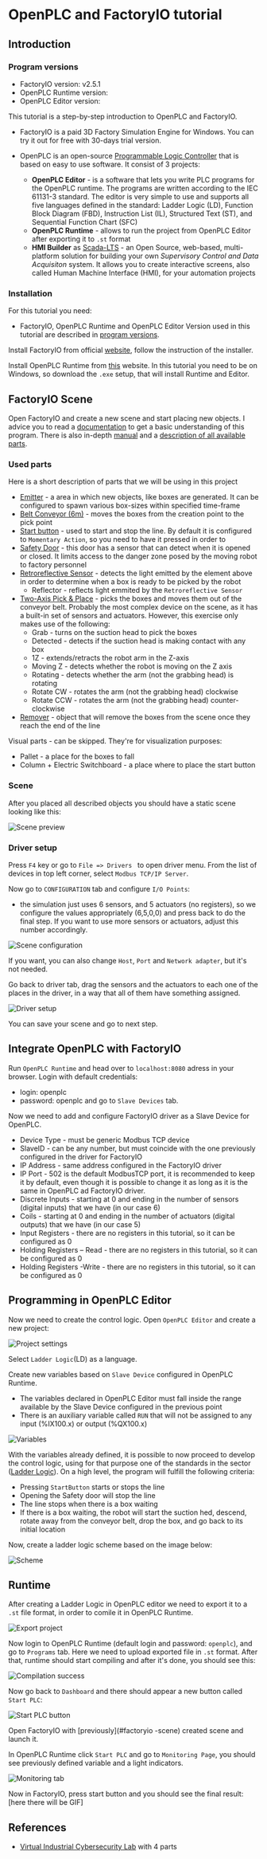 # OpenPLC and  FactoryIO tutorial
## Introduction
### Program versions
- FactoryIO version: v2.5.1
- OpenPLC Runtime version: 
- OpenPLC Editor version: 

This tutorial is a step-by-step introduction to OpenPLC and FactoryIO. 

- FactoryIO is a paid 3D Factory Simulation Engine for Windows. You can try it out for free with 30-days trial version.

- OpenPLC is an open-source [Programmable Logic Controller](https://en.wikipedia.org/wiki/Programmable_logic_controller) that is based on easy to use software. It consist of 3 projects:
     * <b>OpenPLC Editor</b> - is a software that lets you write PLC programs for the OpenPLC runtime. The programs are written according to the IEC 61131-3 standard. The editor is very simple to use and supports all five languages defined in the standard: Ladder Logic (LD), Function Block Diagram (FBD), Instruction List (IL), Structured Text (ST), and Sequential Function Chart (SFC)
     * <b>OpenPLC Runtime</b> - allows to run the project from OpenPLC Editor after exporting it to ``.st`` format
     * <b>HMI Builder</b>  as [Scada-LTS](https://github.com/SCADA-LTS/Scada-LTS) - an Open Source, web-based, multi-platform solution for building your own <i>Supervisory Control and Data Acquisiton</i> system. It allows you to create interactive screens, also called Human Machine Interface (HMI), for your automation projects


### Installation
For this tutorial you need:
- FactoryIO, OpenPLC Runtime and OpenPLC Editor
Version used in this tutorial are described in [program versions](#program-versions). 

Install FactoryIO from official [website](https://factoryio.com/), follow the instruction of the installer. 

Install OpenPLC Runtime from [this](https://www.openplcproject.com/runtime/windows/) website.
In this tutorial you need to be on Windows, so download the ``.exe`` setup, that will install Runtime and Editor.

## FactoryIO Scene
Open FactoryIO and create a new scene and start placing new objects.
I advice you to read a [documentation](https://docs.factoryio.com/getting-started/) to get a basic understanding of this program. There is also in-depth [manual](https://docs.factoryio.com/manual/) and a [description of all available parts](https://docs.factoryio.com/manual/parts/).

### Used parts
Here is a short description of parts that we will be using in this project
- [Emitter](https://docs.factoryio.com/manual/parts/emitter/) - a area in which new objects, like boxes are generated. It can be configured to spawn various box-sizes within specified time-frame
- [Belt Conveyor (6m)](https://docs.factoryio.com/manual/parts/light-load/#belt-conveyors) - moves the boxes from the creation point to the pick point
- [Start button](https://docs.factoryio.com/manual/parts/operators/#push-buttons) - used to start and stop the line. By default it is configured to ``Momentary Action``, so you need to have it pressed in order to 
- [Safety Door](https://docs.factoryio.com/manual/parts/walkways/#safety-door) - this door has a sensor that can detect when it is opened or closed. It limits access to the danger zone posed by the moving robot to factory personnel
- [Retroreflective Sensor](https://docs.factoryio.com/manual/parts/sensors/#retroreflective-sensor-and-reflector) - detects the light emitted by the element above in order to determine when a box is ready to be picked by the robot
     * Reflector - reflects light emmited by the ``Retroreflective Sensor``
- [Two-Axis Pick & Place](https://docs.factoryio.com/manual/parts/stations/#two-axis-pick-place) - picks the boxes and moves them out of the conveyor belt. Probably the most complex device on the scene, as it has a built-in set of sensors and actuators. However, this exercise only makes use of the following:
	 * Grab -  turns on the suction head to pick the boxes
     * Detected - detects if the suction head is making contact with any box
     * 1Z - extends/retracts the robot arm in the Z-axis
     * Moving Z - detects whether the robot is moving on the Z axis
     * Rotating - detects whether the arm (not the grabbing head) is rotating
     * Rotate CW - rotates the arm (not the grabbing head) clockwise
     * Rotate CCW - rotates the arm (not the grabbing head) counter-clockwise
- [Remover](https://docs.factoryio.com/manual/parts/remover/) -  object that will remove the boxes from the scene once they reach the end of the line

Visual parts - can be skipped. They're for visualization purposes:
- Pallet - a place for the boxes to fall
- Column + Electric Switchboard - a place where to place the start button

### Scene
After you placed all described objects you should have a static scene looking like this:

![Scene preview](img/factoryio-scene-preview.jpg)

### Driver setup
Press ``F4`` key or go to ``File => Drivers `` to open driver menu. 
From the list of devices in top left corner, select ``Modbus TCP/IP Server``.

Now go to ``CONFIGURATION`` tab and configure ``I/O Points``:
- the simulation just uses 6 sensors, and 5 actuators (no registers), so we configure the values appropriately (6,5,0,0) and press back to do the final step. If you want to use more sensors or actuators, adjust this number accordingly.

![Scene configuration](img/factoryio-configuration.jpg)

If you want, you can also change ``Host``, ``Port`` and ``Network adapter``, but it's not needed.

Go back to driver tab, drag the sensors and the actuators to each one of the places in the driver, in a way that all of them have something assigned. 

![Driver setup](img/factoryio-driver.jpg)

You can save your scene and go to next step.

## Integrate OpenPLC with FactoryIO
Run ``OpenPLC Runtime`` and head over to ``localhost:8080`` adress in your browser.
Login with default credentials:
- login: openplc
- password: openplc
and go to ``Slave Devices`` tab.

Now we need to add and configure FactoryIO driver as a Slave Device for OpenPLC.
-   Device Type - must be generic Modbus TCP device
-   SlaveID - can be any number, but must coincide with the one previously configured in the driver for FactoryIO
-   IP Address - same address configured in the FactoryIO driver
-   IP Port - 502 is the default ModbusTCP port, it is recommended to keep it by default, even though it is possible to change it as long as it is the same in OpenPLC ad FactoryIO driver.
-   Discrete Inputs - starting at 0 and ending in the number of sensors (digital inputs) that we have (in our case 6)
-   Coils - starting at 0 and ending in the number of actuators (digital outputs) that we have (in our case 5)
-   Input Registers - there are no registers in this tutorial, so it can be configured as 0
-   Holding Registers – Read - there are no registers in this tutorial, so it can be configured as 0
-   Holding Registers -Write - there are no registers in this tutorial, so it can be configured as 0

## Programming in OpenPLC Editor
Now we need to create the control logic.
Open ``OpenPLC Editor`` and create a new project:

![Project settings](img/openplc-editor-settings.jpg)

Select ``Ladder Logic``(LD) as a language.

Create new variables based on ``Slave Device`` configured in OpenPLC Runtime.
-   The variables declared in OpenPLC Editor must fall inside the range available by the Slave Device configured in the previous point
-   There is an auxiliary variable called ``RUN`` that will not be assigned to any input (%IX100.x) or output (%QX100.x)

![Variables](img/openplc-editor-variables.jpg)

With the variables already defined, it is possible to now proceed to develop the control logic, using for that purpose one of the standards in the sector ([Ladder Logic](https://en.wikipedia.org/wiki/Ladder_logic)). On a high level, the program will fulfill the following criteria:
-   Pressing ``StartButton`` starts or stops the line
-   Opening the Safety door will stop the line
-   The line stops when there is a box waiting
-   If there is a box waiting, the robot will start the suction hed, descend, rotate away from the conveyor belt, drop the box, and go back to its initial location

Now, create a ladder logic scheme based on the image below:

![Scheme](img/openplc-editor-scheme.jpg)

## Runtime
After creating a Ladder Logic in OpenPLC editor we need to export it to a ``.st`` file format, in order to comile it in OpenPLC Runtime. 

![Export project](img/openplc-editor-export.jpg)

Now login to OpenPLC Runtime (default login and password: ``openplc``), and go to ``Programs`` tab. Here we need to upload exported file in ``.st`` format. After that, runtime should start compiling and after it's done, you should see this:

![Compilation success](img/openplc-runtime-compile.jpg)

Now go back to ``Dashboard`` and there should appear a new button called ``Start PLC``:

![Start PLC button](img/openplc-runtime-start.jpg)

Open FactoryIO with [previously](#factoryio -scene) created scene and launch it.

In OpenPLC Runtime click ``Start PLC`` and go to ``Monitoring Page``, you should see previously defined variable and a light indicators.

![Monitoring tab](img/openplc-runtime-monitoring.jpg)

Now in FactoryIO, press start button and you should see the final result:
[here there will be GIF]

## References
- [Virtual Industrial Cybersecurity Lab](https://rodrigocantera.com/en/virtual-industrial-cybersecurity-lab-part-1-installation-and-configuration-of-pfsense/) with 4 parts
